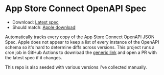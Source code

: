 # App Store Connect OpenAPI Spec

- Download: [Latest spec](/specs/latest.json)
- Should match: [Apple download](https://developer.apple.com/sample-code/app-store-connect/app-store-connect-openapi-specification.zip)

Automatically tracks every copy of the App Store Connect OpenAPI JSON Spec.
Apple does not appear to keep a list of every instance of the OpenAPI schema so it's hard to determine diffs across versions.
This project runs a cron job in GitHub Actions to download the [generic link](https://developer.apple.com/sample-code/app-store-connect/app-store-connect-openapi-specification.zip) and open a PR with the latest spec if it changes.

This repo is also seeded with various versions I've collected manually.
